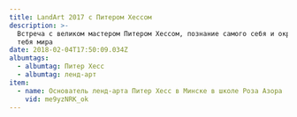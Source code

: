 ```yaml
---
title: LandArt 2017 с Питером Хессом
description: >-
  Встреча с великом мастером Питером Хессом, познание самого себя и окружающего
  тебя мира
date: 2018-02-04T17:50:09.034Z
albumtags:
  - albumtag: Питер Хесс
  - albumtag: ленд-арт
item:
  - name: Основатель ленд-арта Питер Хесс в Минске в школе Роза Азора
    vid: me9yzNRK_ok
---
```



